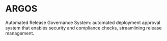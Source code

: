 # ARGOS
Automated Release Governance System: automated deployment approval system that enables security and compliance checks, streamlining release management.
